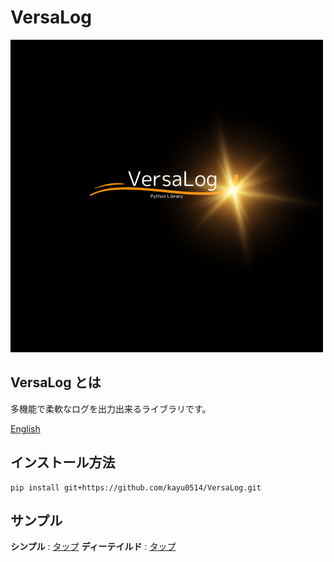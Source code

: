 # VersaLog

![logo](/image/VersaLog.png)

## VersaLog とは

多機能で柔軟なログを出力出来るライブラリです。

[English](README-en.md)

## インストール方法

```
pip install git+https://github.com/kayu0514/VersaLog.git
```

## サンプル

**シンプル** : [タップ](/tests/simple_test.py)
**ディーテイルド** : [タップ](/tests/detailed_test.py)
